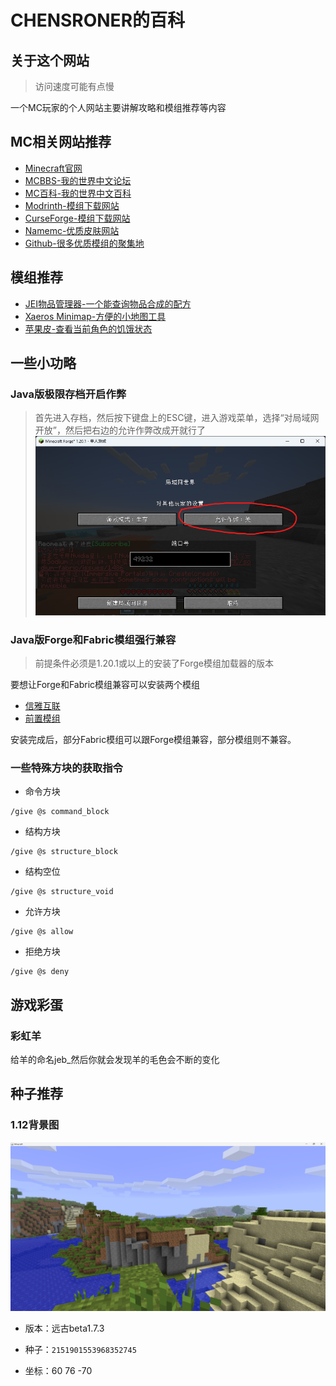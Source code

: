 # CHENSRONER的百科

## 关于这个网站

> 访问速度可能有点慢

一个MC玩家的个人网站主要讲解攻略和模组推荐等内容

## MC相关网站推荐

- [Minecraft官网](https://www.minecraft.net/en-us/)
- [MCBBS-我的世界中文论坛](https://www.mcbbs.net/)
- [MC百科-我的世界中文百科](https://www.mcmod.cn/)
- [Modrinth-模组下载网站](https://modrinth.com/)
- [CurseForge-模组下载网站](https://www.curseforge.com/)
- [Namemc-优质皮肤网站](https://www.namemc.com/)
- [Github-很多优质模组的聚集地](https://www.github.com/)


## 模组推荐

- [JEI物品管理器-一个能查询物品合成的配方](https://modrinth.com/mod/jei)
- [Xaeros Minimap-方便的小地图工具](https://modrinth.com/mod/xaeros-minimap)
- [苹果皮-查看当前角色的饥饿状态](https://modrinth.com/mod/appleskin)

## 一些小功略

### Java版极限存档开启作弊

> 首先进入存档，然后按下键盘上的ESC键，进入游戏菜单，选择“对局域网开放”，然后把右边的允许作弊改成开就行了
![1.png](1.png)

### Java版Forge和Fabric模组强行兼容


> 前提条件必须是1.20.1或以上的安装了Forge模组加载器的版本

要想让Forge和Fabric模组兼容可以安装两个模组


- [信雅互联](https://modrinth.com/mod/connector)
- [前置模组](https://modrinth.com/mod/forgified-fabric-api)

安装完成后，部分Fabric模组可以跟Forge模组兼容，部分模组则不兼容。

### 一些特殊方块的获取指令

- 命令方块

```
/give @s command_block
```

- 结构方块

```
/give @s structure_block
```

- 结构空位

```
/give @s structure_void
```

- 允许方块
```
/give @s allow
```

- 拒绝方块
```
/give @s deny
```


## 游戏彩蛋

### 彩虹羊

给羊的命名jeb_然后你就会发现羊的毛色会不断的变化


## 种子推荐

### 1.12背景图

![1.12.png](2.png)

- 版本：远古beta1.7.3

- 种子：```2151901553968352745```

- 坐标：60 76 -70